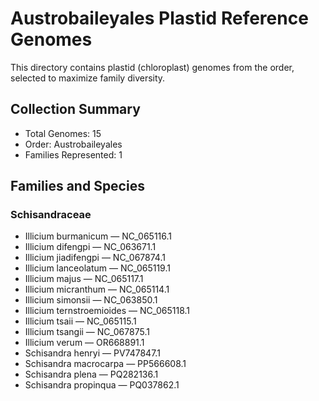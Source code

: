 # Austrobaileyales Plastid Reference Genomes

This directory contains plastid (chloroplast) genomes from the order, selected to maximize family diversity.

## Collection Summary

- Total Genomes: 15
- Order: Austrobaileyales
- Families Represented: 1

## Families and Species

### Schisandraceae
- Illicium burmanicum — NC_065116.1
- Illicium difengpi — NC_063671.1
- Illicium jiadifengpi — NC_067874.1
- Illicium lanceolatum — NC_065119.1
- Illicium majus — NC_065117.1
- Illicium micranthum — NC_065114.1
- Illicium simonsii — NC_063850.1
- Illicium ternstroemioides — NC_065118.1
- Illicium tsaii — NC_065115.1
- Illicium tsangii — NC_067875.1
- Illicium verum — OR668891.1
- Schisandra henryi — PV747847.1
- Schisandra macrocarpa — PP566608.1
- Schisandra plena — PQ282136.1
- Schisandra propinqua — PQ037862.1

